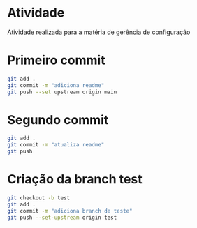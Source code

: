 # Atividade
Atividade realizada para a matéria de gerência de configuração

# Primeiro commit

```bash
git add .
git commit -m "adiciona readme"
git push --set upstream origin main
```

# Segundo commit

```bash
git add .
git commit -m "atualiza readme"
git push
```

# Criação da branch test

```bash
git checkout -b test
git add .
git commit -m "adiciona branch de teste"
git push --set-upstream origin test
```